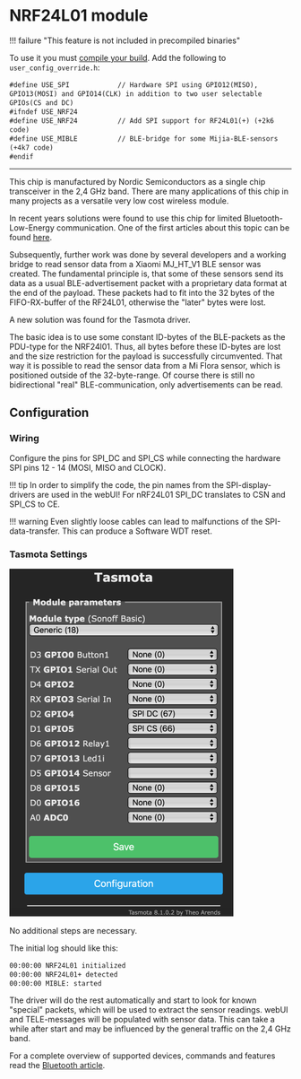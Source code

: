 # NRF24L01 module

!!! failure "This feature is not included in precompiled binaries"
    
To use it you must [compile your build](Compile-your-build). Add the following to `user_config_override.h`:
```
#define USE_SPI            // Hardware SPI using GPIO12(MISO), GPIO13(MOSI) and GPIO14(CLK) in addition to two user selectable GPIOs(CS and DC)
#ifndef USE_NRF24
#define USE_NRF24          // Add SPI support for RF24L01(+) (+2k6 code)
#define USE_MIBLE          // BLE-bridge for some Mijia-BLE-sensors (+4k7 code)
#endif
```
----
  
This chip is manufactured by Nordic Semiconductors as a single chip transceiver in the 2,4 GHz band. There are many applications of this chip in many projects as a versatile very low cost wireless module.  

In recent years solutions were found to use this chip for limited Bluetooth-Low-Energy communication. One of the first articles about this topic can be found [here](https://dmitry.gr/?r=05.Projects&proj=11.%20Bluetooth%20LE%20fakery).
  
Subsequently, further work was done by several developers and a working bridge to read sensor data from a Xiaomi MJ_HT_V1 BLE sensor was created. The fundamental principle is, that some of these sensors send its data as a usual BLE-advertisement packet with a proprietary data format at the end of the payload. These packets had to fit into the 32 bytes of the FIFO-RX-buffer of the RF24L01, otherwise the "later" bytes were lost. 

A new solution was found for the Tasmota driver. 

The basic idea is to use some constant ID-bytes of the BLE-packets as the PDU-type for the NRF24l01. Thus, all bytes before these ID-bytes are lost and the size restriction for the payload is successfully circumvented. That way it is possible to read the sensor data from a Mi Flora sensor, which is positioned outside of the 32-byte-range.
Of course there is still no bidirectional "real" BLE-communication, only advertisements can be read.

## Configuration
### Wiring
Configure the pins for SPI_DC and SPI_CS while connecting the hardware SPI pins 12 - 14 (MOSI, MISO and CLOCK).  

!!! tip
    In order to simplify the code, the pin names from the SPI-display-drivers are used in the webUI! For nRF24L01 SPI_DC translates to CSN and SPI_CS to CE.  
    
!!! warning
   Even slightly loose cables can lead to malfunctions of the SPI-data-transfer. This can produce a Software WDT reset.
   
### Tasmota Settings

<img src="../_media/peripherals/nrf24_config.png" style="width:400px"></img>  
   
No additional steps are necessary.  

The initial log should like this:  
  
```  
00:00:00 NRF24L01 initialized  
00:00:00 NRF24L01+ detected  
00:00:00 MIBLE: started  
```  

The driver will do the rest automatically and start to look for known "special" packets, which will be used to extract the sensor readings.
webUI and TELE-messages will be populated with sensor data.  This can take a while after start and may be influenced by the general traffic on the 2,4 GHz band.  

For a complete overview of supported devices, commands and features read the [Bluetooth article](/docs/Bluetooth#ble-sensors-using-nrf24l01).

